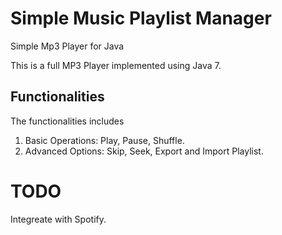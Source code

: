 # Simple Music Playlist Manager
Simple Mp3 Player for Java

This is a full MP3 Player implemented using Java 7. 

## Functionalities
The functionalities includes
1. Basic Operations: Play, Pause, Shuffle.
2. Advanced Options: Skip, Seek, Export and Import Playlist.


# TODO
Integreate with Spotify. 
